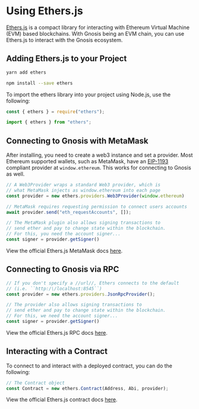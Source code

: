 ---
---

# Using Ethers.js

[Ethers.js](https://docs.ethers.io/v5/) is a compact library for interacting with Ethereum Virtual Machine (EVM) based blockchains. With Gnosis being an EVM chain, you can use Ethers.js to interact with the Gnosis ecosystem.

## Adding Ethers.js to your Project

<Tabs groupId="package-manager">
<TabItem value="yarn" label="yarn">

```bash
yarn add ethers
```
</TabItem>

<TabItem value="npm" label="npm">

```bash
npm install --save ethers
```
</TabItem>

</Tabs>

To import the ethers library into your project using Node.js, use the following:

```js
const { ethers } = require("ethers");
```

```js
import { ethers } from "ethers";
```

## Connecting to Gnosis with MetaMask

After installing, you need to create a web3 instance and set a provider. Most Ethereum supported wallets, such as MetaMask, have an [EIP-1193](https://eips.ethereum.org/EIPS/eip-1193) compliant provider at `window.ethereum`. This works for connecting to Gnosis as well. 

```js
// A Web3Provider wraps a standard Web3 provider, which is
// what MetaMask injects as window.ethereum into each page
const provider = new ethers.providers.Web3Provider(window.ethereum)

// MetaMask requires requesting permission to connect users accounts
await provider.send("eth_requestAccounts", []);

// The MetaMask plugin also allows signing transactions to
// send ether and pay to change state within the blockchain.
// For this, you need the account signer...
const signer = provider.getSigner()
```
View the official Ethers.js MetaMask docs [here](https://docs.ethers.io/v5/getting-started/#getting-started--connecting).

## Connecting to Gnosis via RPC

```js
// If you don't specify a //url//, Ethers connects to the default 
// (i.e. ``http:/\/localhost:8545``)
const provider = new ethers.providers.JsonRpcProvider();

// The provider also allows signing transactions to
// send ether and pay to change state within the blockchain.
// For this, we need the account signer...
const signer = provider.getSigner()
```

View the official Ethers.js RPC docs [here](https://docs.ethers.io/v5/getting-started/#getting-started--connecting-rpc).

## Interacting with a Contract

To connect to and interact with a deployed contract, you can do the following:
```js
// The Contract object
const Contract = new ethers.Contract(Address, Abi, provider);
```
View the official Ethers.js contract docs [here](https://docs.ethers.io/v5/getting-started/#getting-started--contracts).
